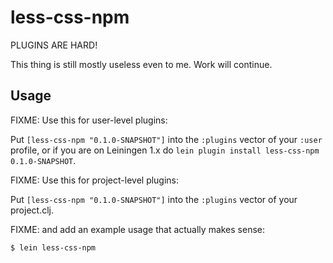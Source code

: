 # less-css-npm

PLUGINS ARE HARD!

This thing is still mostly useless even to me. Work will continue.

## Usage

FIXME: Use this for user-level plugins:

Put `[less-css-npm "0.1.0-SNAPSHOT"]` into the `:plugins` vector of your
`:user` profile, or if you are on Leiningen 1.x do `lein plugin install
less-css-npm 0.1.0-SNAPSHOT`.

FIXME: Use this for project-level plugins:

Put `[less-css-npm "0.1.0-SNAPSHOT"]` into the `:plugins` vector of your project.clj.

FIXME: and add an example usage that actually makes sense:

    $ lein less-css-npm

